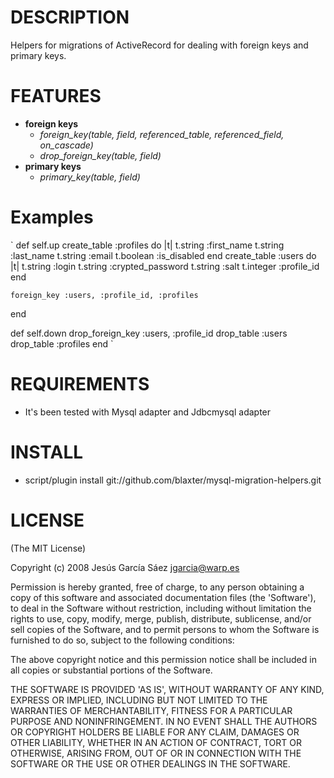 
DESCRIPTION
===========

Helpers for migrations of ActiveRecord for dealing with foreign keys and primary keys.

FEATURES
========

 * **foreign keys**
   * *foreign_key(table, field, referenced_table, referenced_field, on_cascade)*
   * *drop_foreign_key(table, field)*
 * **primary keys**
   * *primary_key(table, field)*

Examples
========
`
  def self.up
    create_table :profiles do |t|
      t.string  :first_name
      t.string  :last_name
      t.string  :email
      t.boolean :is_disabled
    end
    create_table :users do |t|
      t.string  :login
      t.string  :crypted_password
      t.string  :salt
      t.integer :profile_id
    end

    foreign_key :users, :profile_id, :profiles
  end

  def self.down
    drop_foreign_key :users, :profile_id
    drop_table       :users
    drop_table       :profiles
  end
`

REQUIREMENTS
============

 * It's been tested with Mysql adapter and Jdbcmysql adapter

INSTALL
=======

 * script/plugin install git://github.com/blaxter/mysql-migration-helpers.git

LICENSE
=======

(The MIT License)

Copyright (c) 2008 Jesús García Sáez <jgarcia@warp.es>

Permission is hereby granted, free of charge, to any person obtaining
a copy of this software and associated documentation files (the
'Software'), to deal in the Software without restriction, including
without limitation the rights to use, copy, modify, merge, publish,
distribute, sublicense, and/or sell copies of the Software, and to
permit persons to whom the Software is furnished to do so, subject to
the following conditions:

The above copyright notice and this permission notice shall be
included in all copies or substantial portions of the Software.

THE SOFTWARE IS PROVIDED 'AS IS', WITHOUT WARRANTY OF ANY KIND,
EXPRESS OR IMPLIED, INCLUDING BUT NOT LIMITED TO THE WARRANTIES OF
MERCHANTABILITY, FITNESS FOR A PARTICULAR PURPOSE AND NONINFRINGEMENT.
IN NO EVENT SHALL THE AUTHORS OR COPYRIGHT HOLDERS BE LIABLE FOR ANY
CLAIM, DAMAGES OR OTHER LIABILITY, WHETHER IN AN ACTION OF CONTRACT,
TORT OR OTHERWISE, ARISING FROM, OUT OF OR IN CONNECTION WITH THE
SOFTWARE OR THE USE OR OTHER DEALINGS IN THE SOFTWARE.
